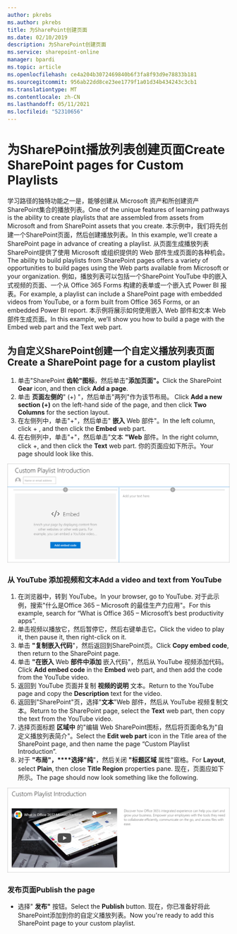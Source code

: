 ```yaml
---
author: pkrebs
ms.author: pkrebs
title: 为SharePoint创建页面
ms.date: 02/10/2019
description: 为SharePoint创建页面
ms.service: sharepoint-online
manager: bpardi
ms.topic: article
ms.openlocfilehash: ce4a204b3072469840b6f3fa8f93d9e78833b181
ms.sourcegitcommit: 956ab22dd8ce23ee1779f1a01d34b434243c3cb1
ms.translationtype: MT
ms.contentlocale: zh-CN
ms.lasthandoff: 05/11/2021
ms.locfileid: "52310656"
---
```

# <a name="create-sharepoint-pages-for-custom-playlists"></a><span data-ttu-id="ce0bb-103">为SharePoint播放列表创建页面</span><span class="sxs-lookup"><span data-stu-id="ce0bb-103">Create SharePoint pages for Custom Playlists</span></span>

<span data-ttu-id="ce0bb-104">学习路径的独特功能之一是，能够创建从 Microsoft 资产和所创建资产SharePoint集合的播放列表。</span><span class="sxs-lookup"><span data-stu-id="ce0bb-104">One of the unique features of learning pathways is the ability to create playlists that are assembled from assets from Microsoft and from SharePoint assets that you create.</span></span> <span data-ttu-id="ce0bb-105">本示例中，我们将先创建一个SharePoint页面，然后创建播放列表。</span><span class="sxs-lookup"><span data-stu-id="ce0bb-105">In this example, we’ll create a SharePoint page in advance of creating a playlist.</span></span> <span data-ttu-id="ce0bb-106">从页面生成播放列表SharePoint提供了使用 Microsoft 或组织提供的 Web 部件生成页面的各种机会。</span><span class="sxs-lookup"><span data-stu-id="ce0bb-106">The ability to build playlists from SharePoint pages offers a variety of opportunities to build pages using the Web parts available from Microsoft or your organization.</span></span> <span data-ttu-id="ce0bb-107">例如，播放列表可以包括一个SharePoint YouTube 中的嵌入式视频的页面、一个从 Office 365 Forms 构建的表单或一个嵌入式 Power BI 报表。</span><span class="sxs-lookup"><span data-stu-id="ce0bb-107">For example, a playlist can include a SharePoint page with embedded videos from YouTube, or a form built from Office 365 Forms, or an embedded Power BI report.</span></span> <span data-ttu-id="ce0bb-108">本示例将展示如何使用嵌入 Web 部件和文本 Web 部件生成页面。</span><span class="sxs-lookup"><span data-stu-id="ce0bb-108">In this example, we’ll show you how to build a page with the Embed web part and the Text web part.</span></span>  

## <a name="create-a-sharepoint-page-for-a-custom-playlist"></a><span data-ttu-id="ce0bb-109">为自定义SharePoint创建一个自定义播放列表页面</span><span class="sxs-lookup"><span data-stu-id="ce0bb-109">Create a SharePoint page for a custom playlist</span></span>

1. <span data-ttu-id="ce0bb-110">单击"SharePoint **齿轮"图标**，然后单击"**添加页面"。**</span><span class="sxs-lookup"><span data-stu-id="ce0bb-110">Click the SharePoint **Gear** icon, and then click **Add a page**.</span></span>
2. <span data-ttu-id="ce0bb-111">单击 **页面左侧的**" (+) "，然后单击"两列"作为该节布局。 </span><span class="sxs-lookup"><span data-stu-id="ce0bb-111">Click **Add a new section (+)** on the left-hand side of the page, and then click **Two Columns** for the section layout.</span></span>
3. <span data-ttu-id="ce0bb-112">在左侧列中，单击"+"，然后单击" **嵌入** Web 部件"。</span><span class="sxs-lookup"><span data-stu-id="ce0bb-112">In the left column, click + , and then click the **Embed** web part.</span></span> 
4. <span data-ttu-id="ce0bb-113">在右侧列中，单击"+"，然后单击"文本 **"Web** 部件。</span><span class="sxs-lookup"><span data-stu-id="ce0bb-113">In the right column, click +, and then click the **Text** web part.</span></span> <span data-ttu-id="ce0bb-114">你的页面应如下所示。</span><span class="sxs-lookup"><span data-stu-id="ce0bb-114">Your page should look like this.</span></span>

![cg-pagenewstart.png](media/cg-pagenewstart.png)

### <a name="add-a-video-and-text-from-youtube"></a><span data-ttu-id="ce0bb-116">从 YouTube 添加视频和文本</span><span class="sxs-lookup"><span data-stu-id="ce0bb-116">Add a video and text from YouTube</span></span>

1. <span data-ttu-id="ce0bb-117">在浏览器中，转到 YouTube。</span><span class="sxs-lookup"><span data-stu-id="ce0bb-117">In your browser, go to YouTube.</span></span> <span data-ttu-id="ce0bb-118">对于此示例，搜索"什么是Office 365 – Microsoft 的最佳生产力应用"。</span><span class="sxs-lookup"><span data-stu-id="ce0bb-118">For this example, search for “What is Office 365 – Microsoft’s best productivity apps”.</span></span>
2. <span data-ttu-id="ce0bb-119">单击视频以播放它，然后暂停它，然后右键单击它。</span><span class="sxs-lookup"><span data-stu-id="ce0bb-119">Click the video to play it, then pause it, then right-click on it.</span></span> 
3. <span data-ttu-id="ce0bb-120">单击 **"复制嵌入代码**"，然后返回到SharePoint页。</span><span class="sxs-lookup"><span data-stu-id="ce0bb-120">Click **Copy embed code**, then return to the SharePoint page.</span></span> 
4. <span data-ttu-id="ce0bb-121">单击 **"在嵌入** Web **部件中添加** 嵌入代码"，然后从 YouTube 视频添加代码。</span><span class="sxs-lookup"><span data-stu-id="ce0bb-121">Click **Add embed code** in the **Embed** web part, and then add the code from the YouTube video.</span></span>
5. <span data-ttu-id="ce0bb-122">返回到 YouTube 页面并复制 **视频的说明** 文本。</span><span class="sxs-lookup"><span data-stu-id="ce0bb-122">Return to the YouTube page and copy the **Description** text for the video.</span></span> 
6. <span data-ttu-id="ce0bb-123">返回到"SharePoint"页，选择"**文本**"Web 部件，然后从 YouTube 视频复制文本。</span><span class="sxs-lookup"><span data-stu-id="ce0bb-123">Return to the SharePoint page, select the **Text** web part, then copy the text from the YouTube video.</span></span>
7. <span data-ttu-id="ce0bb-124">选择页面标题 **区域中** 的"编辑 Web SharePoint图标，然后将页面命名为"自定义播放列表简介"。</span><span class="sxs-lookup"><span data-stu-id="ce0bb-124">Select the **Edit web part** icon  in the Title area of the SharePoint page, and then name the page “Custom Playlist Introduction”.</span></span> 
8. <span data-ttu-id="ce0bb-125">对于 **"布局"，\*\*\*\*选择"纯**"，然后关闭 **"标题区域** 属性"窗格。</span><span class="sxs-lookup"><span data-stu-id="ce0bb-125">For **Layout**, select **Plain**, then close **Title Region** properties pane.</span></span> <span data-ttu-id="ce0bb-126">现在，页面应如下所示。</span><span class="sxs-lookup"><span data-stu-id="ce0bb-126">The page should now look something like the following.</span></span> 

![cg-pagenewfinish.png](media/cg-pagenewfinish.png)

### <a name="publish-the-page"></a><span data-ttu-id="ce0bb-128">发布页面</span><span class="sxs-lookup"><span data-stu-id="ce0bb-128">Publish the page</span></span>

- <span data-ttu-id="ce0bb-129">选择" **发布"** 按钮。</span><span class="sxs-lookup"><span data-stu-id="ce0bb-129">Select the **Publish** button.</span></span> <span data-ttu-id="ce0bb-130">现在，你已准备好将此SharePoint添加到你的自定义播放列表。</span><span class="sxs-lookup"><span data-stu-id="ce0bb-130">Now you're ready to add this SharePoint page to your custom playlist.</span></span> 